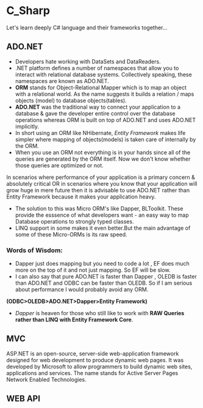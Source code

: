 # C_Sharp
Let's learn deeply C# language and their frameworks together...

## ADO.NET
- Developers hate working with DataSets and DataReaders.
- .NET platform defines a number of namespaces that allow you to interact with relational database systems. Collectively speaking, these namespaces are known as ADO.NET.
- **ORM** stands for Object-Relational Mapper which is to map an object with a relational world. As the name suggests it builds a relation / maps objects (model) to database objects(tables).
- **ADO.NET** was the traditional way to connect your application to a database & gave the developer entire control over the database operations whereas ORM is built on top of ADO.NET and uses ADO.NET implicitly.
- In short using an ORM like NHibernate, *Entity Framework* makes life simpler where mapping of objects(models) is taken care of internally by the ORM.
- When you use an ORM not everything is in your hands since all of the queries are generated by the ORM itself. Now we don't know whether those queries are optimized or not.

In scenarios where performance of your application is a primary concern & absolutely critical OR in scenarios where you know that your application will grow huge in mere future then it is advisable to use ADO.NET rather than Entity Framework because it makes your application heavy.

- The solution to this was Micro ORM's like Dapper, BLToolkit. These provide the esssence of what developers want - an easy way to map Database operations to strongly typed classes.
- LINQ support in some makes it even better.But the main advantage of some of these Micro-ORMs is its raw speed.

### Words of Wisdom:
- Dapper just does mapping but you need to code a lot , EF does much more on the top of it and not just mapping. So EF will be slow.
- I can also say that pure ADO.NET is faster than Dapper , OLEDB is faster than ADO.NET and ODBC can be faster than OLEDB.
So if I am serious about performance I would probably avoid any ORM.

**(ODBC>OLEDB>ADO.NET>Dapper>Entity Framework)**

-  *Dapper* is heaven for those who still like to work with **RAW Queries rather than LINQ with Entity Framework Core**.


## MVC
ASP.NET is an open-source, server-side web-application framework designed for web development to produce dynamic web pages. It was developed by Microsoft to allow programmers to build dynamic web sites, applications and services. The name stands for Active Server Pages Network Enabled Technologies.

## WEB API


